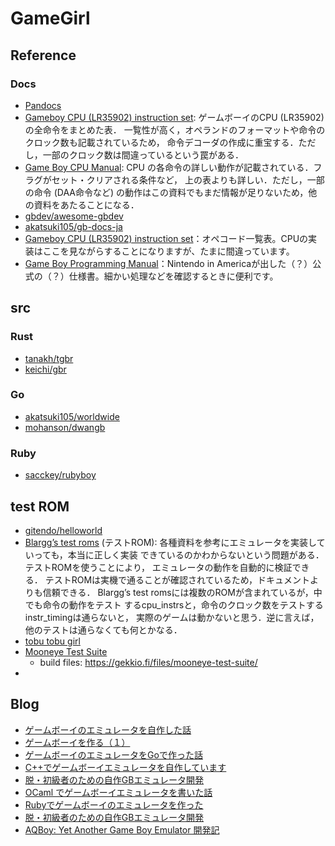 # GameGirl

## Reference

### Docs

- [Pandocs](https://gbdev.io/pandocs/)
- [Gameboy CPU (LR35902) instruction set](http://www.pastraiser.com/cpu/gameboy/gameboy_opcodes.html):
  ゲームボーイのCPU (LR35902) の全命令をまとめた表． 一覧性が高く，オペランドのフォーマットや命令のクロック数も記載されているため，
  命令デコーダの作成に重宝する．ただし，一部のクロック数は間違っているという罠がある．
- [Game Boy CPU Manual](http://marc.rawer.de/Gameboy/Docs/GBCPUman.pdf): CPU の各命令の詳しい動作が記載されている．フラグがセット・クリアされる条件など，
  上の表よりも詳しい．ただし，一部の命令 (DAA命令など) の動作はこの資料でもまだ情報が足りないため，他の資料をあたることになる．
- [gbdev/awesome-gbdev](https://github.com/gbdev/awesome-gbdev)
- [akatsuki105/gb-docs-ja](https://github.com/akatsuki105/gb-docs-ja)
- [Gameboy CPU (LR35902) instruction set](https://www.pastraiser.com/cpu/gameboy/gameboy_opcodes.html)：オペコード一覧表。CPUの実装はここを見ながらすることになりますが、たまに間違っています。
- [Game Boy Programming Manual](https://web.archive.org/web/20150513170240/http://www.chrisantonellis.com:80/files/gameboy/gb-programming-manual.pdf)：Nintendo in Americaが出した（？）公式の（？）仕様書。細かい処理などを確認するときに便利です。

## src

### Rust

- [tanakh/tgbr](https://github.com/tanakh/tgbr)
- [keichi/gbr](https://github.com/keichi/gbr)

### Go

- [akatsuki105/worldwide](https://github.com/akatsuki105/worldwide)
- [mohanson/dwangb](https://github.com/akashin/dwangb)

### Ruby
- [sacckey/rubyboy](https://github.com/sacckey/rubyboy)

## test ROM

- [gitendo/helloworld](https://github.com/gitendo/helloworld)
- [Blargg’s test roms](https://gbdev.gg8.se/files/roms/blargg-gb-tests/) (テストROM): 各種資料を参考にエミュレータを実装していっても，本当に正しく実装
  できているのかわからないという問題がある．テストROMを使うことにより， エミュレータの動作を自動的に検証できる．
  テストROMは実機で通ることが確認されているため，ドキュメントよりも信頼できる． Blargg’s test
  romsには複数のROMが含まれているが，中でも命令の動作をテスト するcpu_instrsと，命令のクロック数をテストするinstr_timingは通らないと，
  実際のゲームは動かないと思う．逆に言えば，他のテストは通らなくても何とかなる．
- [tobu tobu girl](https://github.com/SimonLarsen/tobutobugirl)
- [Mooneye Test Suite](https://github.com/Gekkio/mooneye-test-suite)
  - build files: https://gekkio.fi/files/mooneye-test-suite/
- 

## Blog

- [ゲームボーイのエミュレータを自作した話](https://keichi.dev/post/write-yourself-a-game-boy-emulator/)
- [ゲームボーイを作る（１）](https://www.tech-diningyo.info/entry/2021/07/10/222140)
- [ゲームボーイのエミュレータをGoで作った話](https://zenn.dev/akatsuki/articles/ec95ab95f0e89ea8c38f)
- [C++でゲームボーイエミュレータを自作しています](https://voidproc.com/blog/archives/664)
- [脱・初級者のための自作GBエミュレータ開発](https://www.docswell.com/s/linoscope/ZNRRXL-game-boy-emulator-ocaml)
- [OCaml でゲームボーイエミュレータを書いた話](https://qiita.com/linoscope/items/244d931aaae07df2c27e)
- [Rubyでゲームボーイのエミュレータを作った](https://zenn.dev/sacckey/articles/05b6eb6ea89662)
- [脱・初級者のための自作GBエミュレータ開発](https://www.docswell.com/s/linoscope/ZNRRXL-game-boy-emulator-ocaml)
- [AQBoy: Yet Another Game Boy Emulator 開発記](https://hackmd.io/@anqou/HJcvRrwy9)
